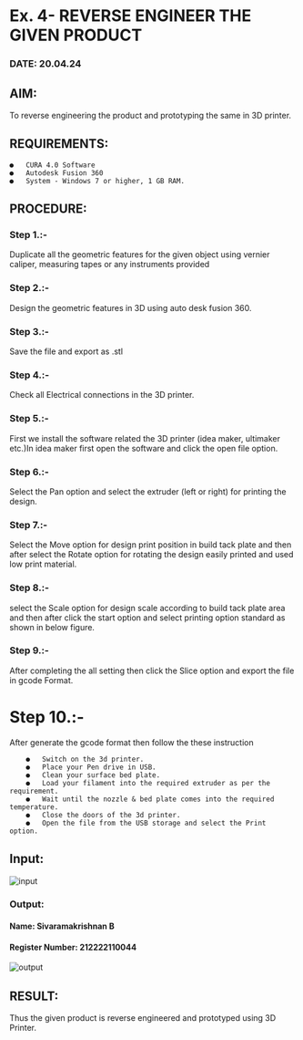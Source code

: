 # Ex.   4- REVERSE ENGINEER THE GIVEN PRODUCT

### DATE: 20.04.24 

## AIM: 
 To reverse engineering the product and prototyping the same in 3D printer.

## REQUIREMENTS:
 ```
●	CURA 4.0 Software
 ●	 Autodesk Fusion 360
 ●	 System - Windows 7 or higher, 1 GB RAM.
```

## PROCEDURE:
### Step 1.:- 
Duplicate all the geometric features for the given object using vernier caliper, measuring tapes or any instruments provided
### Step 2.:- 
Design the geometric features in 3D using auto desk fusion 360.
### Step 3.:- 
Save the file and export as .stl
### Step 4.:- 
Check all Electrical connections in the 3D printer.
### Step 5.:- 
First we install the software related the 3D printer (idea maker, ultimaker etc.)In idea maker first open the software and click the open file option.
### Step 6.:-
Select the Pan option and select the extruder (left or right) for printing the design.
### Step 7.:- 
Select the Move option for design print position in build tack plate and then after select the Rotate option for rotating the design easily printed and used low print material.
### Step 8.:- 
select the Scale option for design scale according to build tack plate area and then
after click the start option and select printing option standard as shown in below figure.
### Step 9.:- 
After completing the all setting then click the Slice option and export the file in gcode Format.
# Step 10.:- 
After generate the gcode format then follow the these instruction 
```
    ●	Switch on the 3d printer.
    ●	Place your Pen drive in USB.
    ●	Clean your surface bed plate.
    ●	Load your filament into the required extruder as per the requirement.
    ●	Wait until the nozzle & bed plate comes into the required temperature.
    ●	Close the doors of the 3d printer.
    ●	Open the file from the USB storage and select the Print option.
```

## Input:

![input](https://github.com/ramya23000505/Ex.-10---REVERSE-ENGINEER-THE-GIVEN-PRODUCT/assets/149370791/b5484e06-6c0b-4972-b2ed-3182534f02b1)
### Output:

#### Name: Sivaramakrishnan B
#### Register Number: 212222110044

![output](https://github.com/ramya23000505/Ex.-10---REVERSE-ENGINEER-THE-GIVEN-PRODUCT/assets/149370791/da432542-e8e0-4101-88bc-81de37b0d043)

## RESULT:
 Thus the given product is reverse engineered and prototyped using 3D Printer.
